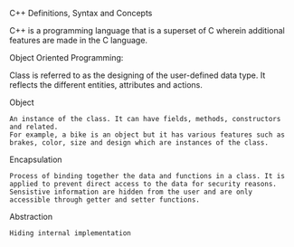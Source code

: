 C++ Definitions, Syntax and Concepts

C++ is a programming language that is a superset of C wherein additional features are made in the C language.

Object Oriented Programming:
  
  Class is referred to as the designing of the user-defined data type. 
  It reflects the different entities, attributes and actions.
  
  Object
    
    An instance of the class. It can have fields, methods, constructors and related. 
    For example, a bike is an object but it has various features such as brakes, color, size and design which are instances of the class.
    
  Encapsulation  
    
    Process of binding together the data and functions in a class. It is applied to prevent direct access to the data for security reasons. 
    Sensistive information are hidden from the user and are only accessible through getter and setter functions.
    
  Abstraction
    
    Hiding internal implementation
